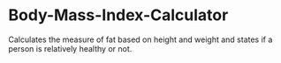 # Body-Mass-Index-Calculator
Calculates the measure of fat based on height and weight and states if a person is relatively healthy or not.
